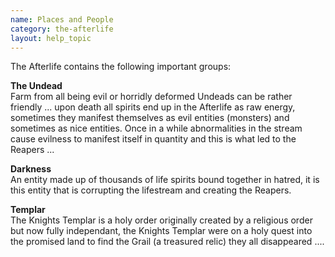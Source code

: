 ```yaml
---
name: Places and People
category: the-afterlife
layout: help_topic
---
```

The Afterlife contains the following important groups:

**The Undead**  
Farm from all being evil or horridly deformed Undeads can be rather friendly ... upon death all spirits end up in the Afterlife as raw energy, sometimes they manifest themselves as evil entities (monsters) and sometimes as nice entities. Once in a while abnormalities in the stream cause evilness to manifest itself in quantity and this is what led to the Reapers ...

**Darkness**  
An entity made up of thousands of life spirits bound together in hatred, it is this entity that is corrupting the lifestream and creating the Reapers.

**Templar**  
The Knights Templar is a holy order originally created by a religious order but now fully independant, the Knights Templar were on a holy quest into the promised land to find the Grail (a treasured relic) they all disappeared ....